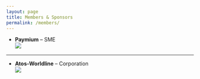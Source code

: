 ```yaml
---
layout: page
title: Members & Sponsors
permalink: /members/
---
```


<div>
  	<ul>
  		<li><b>Paymium</b>&nbsp;–&nbsp;SME<br><img src="{{ site.url }}/assets/Logo-Paymium-resized.png"></li>
  	</ul>
    <hr>
    <ul>
      <li><b>Atos-Worldline</b>&nbsp;–&nbsp;Corporation<br><img src="{{ site.url }}/assets/logo-atos-worldline.png"></li>
    </ul>
  </div>




